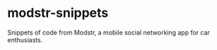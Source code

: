 # modstr-snippets
Snippets of code from Modstr, a mobile social networking app for car enthusiasts.
